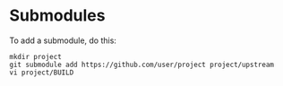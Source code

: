 # Submodules

To add a submodule, do this:

```
mkdir project
git submodule add https://github.com/user/project project/upstream
vi project/BUILD
```
